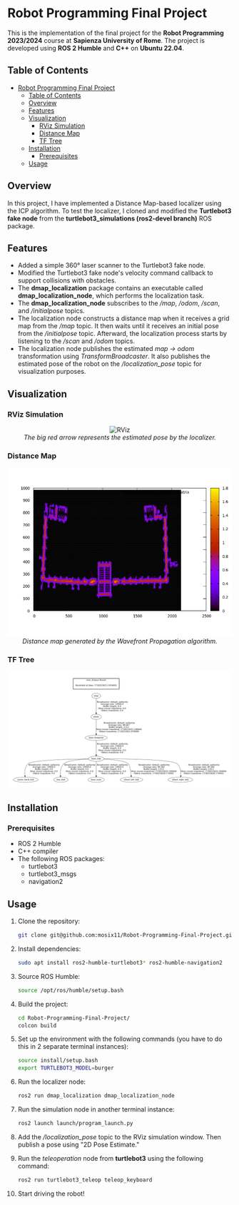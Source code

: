 # Robot Programming Final Project

This is the implementation of the final project for the **Robot Programming 2023/2024** course at **Sapienza University of Rome**. The project is developed using **ROS 2 Humble** and **C++** on **Ubuntu 22.04**.

## Table of Contents

- [Robot Programming Final Project](#robot-programming-final-project)
  - [Table of Contents](#table-of-contents)
  - [Overview](#overview)
  - [Features](#features)
  - [Visualization](#visualization)
    - [RViz Simulation](#rviz-simulation)
    - [Distance Map](#distance-map)
    - [TF Tree](#tf-tree)
  - [Installation](#installation)
    - [Prerequisites](#prerequisites)
  - [Usage](#usage)

## Overview

In this project, I have implemented a Distance Map-based localizer using the ICP algorithm. To test the localizer, I cloned and modified the **Turtlebot3 fake node** from the **turtlebot3_simulations (ros2-devel branch)** ROS package.

## Features

- Added a simple 360° laser scanner to the Turtlebot3 fake node.
- Modified the Turtlebot3 fake node's velocity command callback to support collisions with obstacles.
- The **dmap_localization** package contains an executable called **dmap_localization_node**, which performs the localization task.
- The **dmap_localization_node** subscribes to the */map*, */odom*, */scan*, and */initialpose* topics.
- The localization node constructs a distance map when it receives a grid map from the */map* topic. It then waits until it receives an initial pose from the */initialpose* topic. Afterward, the localization process starts by listening to the */scan* and */odom* topics.
- The localization node publishes the estimated *map -> odom* transformation using *TransformBroadcaster*. It also publishes the estimated pose of the robot on the */localization_pose* topic for visualization purposes.

## Visualization

### RViz Simulation
<p align="center">
  <img src="visualizations/rviz_visualization.gif" alt="RViz" width="600"/>
  <br>
  <em>The big red arrow represents the estimated pose by the localizer.</em>
</p>

### Distance Map
<p align="center">
  <img src="visualizations/distance_map_hm.png" alt="Distance Map" width="600"/>
  <br>
  <em>Distance map generated by the Wavefront Propagation algorithm.</em>
</p>

### TF Tree
<p align="center">
  <img src="visualizations/tf-frames.png" alt="TF Tree" width="600"/>
</p>

## Installation

### Prerequisites

- ROS 2 Humble
- C++ compiler
- The following ROS packages:
  - turtlebot3
  - turtlebot3_msgs
  - navigation2

## Usage

1. Clone the repository:

    ```bash
    git clone git@github.com:mosix11/Robot-Programming-Final-Project.git
    ```

2. Install dependencies:

    ```bash
    sudo apt install ros2-humble-turtlebot3* ros2-humble-navigation2
    ```

3. Source ROS Humble:

    ```bash
    source /opt/ros/humble/setup.bash
    ```

4. Build the project:

    ```bash
    cd Robot-Programming-Final-Project/
    colcon build
    ```

5. Set up the environment with the following commands (you have to do this in 2 separate terminal instances):

    ```bash
    source install/setup.bash
    export TURTLEBOT3_MODEL=burger
    ```

6. Run the localizer node:

    ```bash
    ros2 run dmap_localization dmap_localization_node
    ```

7. Run the simulation node in another terminal instance:

    ```bash
    ros2 launch launch/program_launch.py
    ```

8. Add the */localization_pose* topic to the RViz simulation window. Then publish a pose using "2D Pose Estimate."
9. Run the *teleoperation* node from **turtlebot3** using the following command:

    ```bash
    ros2 run turtlebot3_teleop teleop_keyboard
    ```

10. Start driving the robot!
